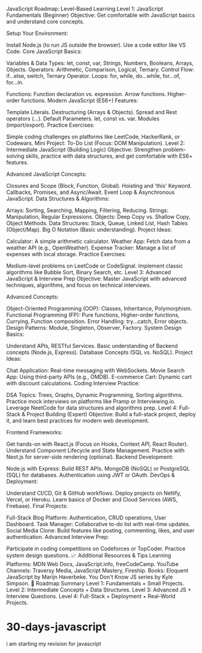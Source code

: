 JavaScript Roadmap: Level-Based Learning
Level 1: JavaScript Fundamentals (Beginner)
Objective: Get comfortable with JavaScript basics and understand core concepts.

Setup Your Environment:

Install Node.js (to run JS outside the browser).
Use a code editor like VS Code.
Core JavaScript Basics:

Variables & Data Types: let, const, var, Strings, Numbers, Booleans, Arrays, Objects.
Operators: Arithmetic, Comparison, Logical, Ternary.
Control Flow: if...else, switch, Ternary Operator.
Loops: for, while, do...while, for...of, for...in.


Functions:
Function declaration vs. expression.
Arrow functions.
Higher-order functions.
Modern JavaScript (ES6+) Features:

Template Literals.
Destructuring (Arrays & Objects).
Spread and Rest operators (...).
Default Parameters.
let, const vs. var.
Modules (import/export).
Practice Exercises:

Simple coding challenges on platforms like LeetCode, HackerRank, or Codewars.
Mini Project: To-Do List (Focus: DOM Manipulation).
Level 2: Intermediate JavaScript (Building Logic)
Objective: Strengthen problem-solving skills, practice with data structures, and get comfortable with ES6+ features.

Advanced JavaScript Concepts:

Closures and Scope (Block, Function, Global).
Hoisting and 'this' Keyword.
Callbacks, Promises, and Async/Await.
Event Loop & Asynchronous JavaScript.
Data Structures & Algorithms:

Arrays: Sorting, Searching, Mapping, Filtering, Reducing.
Strings: Manipulation, Regular Expressions.
Objects: Deep Copy vs. Shallow Copy, Object Methods.
Data Structures: Stack, Queue, Linked List, Hash Tables (Object/Map).
Big O Notation (Basic understanding).
Project Ideas:

Calculator: A simple arithmetic calculator.
Weather App: Fetch data from a weather API (e.g., OpenWeather).
Expense Tracker: Manage a list of expenses with local storage.
Practice Exercises:

Medium-level problems on LeetCode or CodeSignal.
Implement classic algorithms like Bubble Sort, Binary Search, etc.
Level 3: Advanced JavaScript & Interview Prep
Objective: Master JavaScript with advanced techniques, algorithms, and focus on technical interviews.

Advanced Concepts:

Object-Oriented Programming (OOP): Classes, Inheritance, Polymorphism.
Functional Programming (FP): Pure functions, Higher-order functions, Currying, Function composition.
Error Handling: try...catch, Error objects.
Design Patterns: Module, Singleton, Observer, Factory.
System Design Basics:

Understand APIs, RESTful Services.
Basic understanding of Backend concepts (Node.js, Express).
Database Concepts (SQL vs. NoSQL).
Project Ideas:

Chat Application: Real-time messaging with WebSockets.
Movie Search App: Using third-party APIs (e.g., OMDB).
E-commerce Cart: Dynamic cart with discount calculations.
Coding Interview Practice:

DSA Topics: Trees, Graphs, Dynamic Programming, Sorting algorithms.
Practice mock interviews on platforms like Pramp or Interviewing.io.
Leverage NeetCode for data structures and algorithms prep.
Level 4: Full-Stack & Project Building (Expert)
Objective: Build a full-stack project, deploy it, and learn best practices for modern web development.

Frontend Frameworks:

Get hands-on with React.js (Focus on Hooks, Context API, React Router).
Understand Component Lifecycle and State Management.
Practice with Next.js for server-side rendering (optional).
Backend Development:

Node.js with Express: Build REST APIs.
MongoDB (NoSQL) or PostgreSQL (SQL) for databases.
Authentication using JWT or OAuth.
DevOps & Deployment:

Understand CI/CD, Git & GitHub workflows.
Deploy projects on Netlify, Vercel, or Heroku.
Learn basics of Docker and Cloud Services (AWS, Firebase).
Final Projects:

Full-Stack Blog Platform: Authentication, CRUD operations, User Dashboard.
Task Manager: Collaborative to-do list with real-time updates.
Social Media Clone: Build features like posting, commenting, likes, and user authentication.
Advanced Interview Prep:

Participate in coding competitions on Codeforces or TopCoder.
Practice system design questions.
📈 Additional Resources & Tips
Learning Platforms: MDN Web Docs, JavaScript.info, freeCodeCamp.
YouTube Channels: Traversy Media, JavaScript Mastery, Fireship.
Books:
Eloquent JavaScript by Marijn Haverbeke.
You Don't Know JS series by Kyle Simpson.
🌟 Roadmap Summary
Level 1: Fundamentals + Small Projects.
Level 2: Intermediate Concepts + Data Structures.
Level 3: Advanced JS + Interview Questions.
Level 4: Full-Stack + Deployment + Real-World Projects.
















# 30-days-javascript
i am starting my revision for javascript
